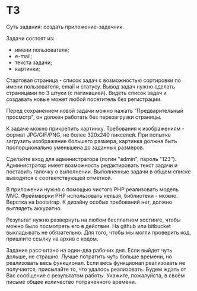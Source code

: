 # ТЗ

Суть задания: создать приложение-задачник.

Задачи состоят из:
- имени пользователя;
- е-mail;
- текста задачи;
- картинки;

Стартовая страница - список задач с возможностью сортировки по имени пользователя, email и статусу. Вывод задач нужно сделать страницами по 3 штуки (с пагинацией). Видеть список задач и создавать новые может любой посетитель без регистрации. 

Перед сохранением новой задачи можно нажать "Предварительный просмотр", он должен работать без перезагрузки страницы.

К задаче можно прикрепить картинку. Требования к изображениям - формат JPG/GIF/PNG, не более 320х240 пикселей. При попытке загрузить изображение большего размера, картинка должна быть пропорционально уменьшена до заданных размеров.

Сделайте вход для администратора (логин "admin", пароль "123"). Администратор имеет возможность редактировать текст задачи и поставить галочку о выполнении. Выполненные задачи в общем списке выводятся с соответствующей отметкой.

В приложении нужно с помощью чистого PHP реализовать модель MVC. Фреймворки PHP использовать нельзя, библиотеки - можно. Верстка на bootstrap. К дизайну особых требований нет, должно выглядеть аккуратно.

Результат нужно развернуть на любом бесплатном хостинге, чтобы можно было посмотреть его в действии. На github или bitbucket выкладывать не обязательно.
Для того, чтобы мы могли проверить код, пришлите ссылку на архив с кодом.

Задание рассчитано на один-два рабочих дня. Если выйдет чуть дольше, не страшно. Лучше потратить чуть больше времени, но реализовать весь функционал. Если весь функционал реализовать не получается, присылайте то, что удалось реализовать.
Будем ждать от Вас сообщение с результатом работы. Укажите, пожалуйста, в своём письме общее количество потраченного времени.
